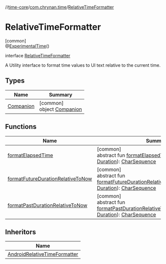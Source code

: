 //[time-core](../../../index.md)/[com.chrynan.time](../index.md)/[RelativeTimeFormatter](index.md)

# RelativeTimeFormatter

[common]\
@[ExperimentalTime](https://kotlinlang.org/api/latest/jvm/stdlib/kotlin.time/-experimental-time/index.html)()

interface [RelativeTimeFormatter](index.md)

A Utility interface to format time values to UI text relative to the current time.

## Types

| Name | Summary |
|---|---|
| [Companion](-companion/index.md) | [common]<br>object [Companion](-companion/index.md) |

## Functions

| Name | Summary |
|---|---|
| [formatElapsedTime](format-elapsed-time.md) | [common]<br>abstract fun [formatElapsedTime](format-elapsed-time.md)(duration: [Duration](https://kotlinlang.org/api/latest/jvm/stdlib/kotlin.time/-duration/index.html)): [CharSequence](https://kotlinlang.org/api/latest/jvm/stdlib/kotlin/-char-sequence/index.html) |
| [formatFutureDurationRelativeToNow](format-future-duration-relative-to-now.md) | [common]<br>abstract fun [formatFutureDurationRelativeToNow](format-future-duration-relative-to-now.md)(futureDuration: [Duration](https://kotlinlang.org/api/latest/jvm/stdlib/kotlin.time/-duration/index.html)): [CharSequence](https://kotlinlang.org/api/latest/jvm/stdlib/kotlin/-char-sequence/index.html) |
| [formatPastDurationRelativeToNow](format-past-duration-relative-to-now.md) | [common]<br>abstract fun [formatPastDurationRelativeToNow](format-past-duration-relative-to-now.md)(pastDuration: [Duration](https://kotlinlang.org/api/latest/jvm/stdlib/kotlin.time/-duration/index.html)): [CharSequence](https://kotlinlang.org/api/latest/jvm/stdlib/kotlin/-char-sequence/index.html) |

## Inheritors

| Name |
|---|
| [AndroidRelativeTimeFormatter](../-android-relative-time-formatter/index.md) |
